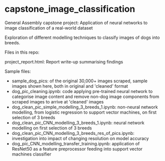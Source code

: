 # capstone_image_classification

General Assembly capstone project: Application of neural networks to image classification of a real-world dataset

Exploration of different modelling techniques to classify images of dogs into breeds.

Files in this repo:

project_report.html: Report write-up summarising findings

Sample files:
- sample_dog_pics: of the original 30,000+ images scraped, sample images shown here, both in original and 'cleaned' format
- dog_pic_cleaning.ipynb: code applying pre-trained neural network to categorise image content and remove non-dog image components from scraped images to arrive at 'cleaned' images
- dog_clean_pic_simple_modelling_3_breeds_1.ipynb: non-neural network modelling, from logistic regression to support vector machines, on first selection of 3 breeds
- dog_clean_pic_CNN_modelling_3_breeds_1.ipynb: neural network modelling on first selection of 3 breeds
- dog_clean_pic_CNN_modelling_3_breeds_res_of_pics.ipynb: investigation into impact of changing resolution on model accuracy
- dog_pic_CNN_modelling_transfer_training.ipynb: application of ResNet50 as a feature preprocessor feeding into support vector machines classifier
